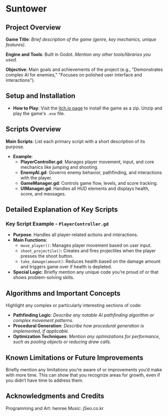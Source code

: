 # Suntower

## Project Overview

**Game Title**: _Brief description of the game (genre, key mechanics, unique features)._

**Engine and Tools**: Built in Godot. _Mention any other tools/libraries you used._

**Objective**: Main goals and achievements of the project (e.g., "Demonstrates complex AI for enemies," "Focuses on polished user interface and interactions").

## Setup and Installation

- **How to Play**: Visit the [itch.io page](https://henree.itch.io/suntower) to install the game as a zip. Unzip and play the game's `.exe` file.

## Scripts Overview

**Main Scripts**: List each primary script with a short description of its purpose.

- **Example**:
  - **PlayerController.gd**: Manages player movement, input, and core mechanics like jumping and shooting.
  - **EnemyAI.gd**: Governs enemy behavior, pathfinding, and interactions with the player.
  - **GameManager.gd**: Controls game flow, levels, and score tracking.
  - **UIManager.gd**: Handles all HUD elements and displays health, score, and messages.

## Detailed Explanation of Key Scripts

### Key Script Example - `PlayerController.gd`

- **Purpose**: Handles all player-related actions and interactions.
- **Main Functions**:
  - `move_player()`: Manages player movement based on user input.
  - `shoot_projectile()`: Creates and fires projectiles when the player presses the shoot button.
  - `take_damage(amount)`: Reduces health based on the damage amount and triggers game over if health is depleted.
- **Special Logic**: Briefly mention any unique code you’re proud of or that shows problem-solving skills.

## Algorithms and Important Concepts

Highlight any complex or particularly interesting sections of code:

- **Pathfinding Logic**: _Describe any notable AI pathfinding algorithm or complex movement patterns._
- **Procedural Generation**: _Describe how procedural generation is implemented, if applicable._
- **Optimization Techniques**: _Mention any optimizations for performance, such as pooling objects or reducing draw calls._

## Known Limitations or Future Improvements

Briefly mention any limitations you’re aware of or improvements you’d make with more time. This can show that you recognize areas for growth, even if you didn’t have time to address them.

## Acknowledgments and Credits

Programming and Art: henree
Music: jSeo.co.kr
